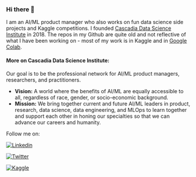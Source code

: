### Hi there 👋

<!--
**psave/psave** is a ✨ _special_ ✨ repository because its `README.md` (this file) appears on your GitHub profile.

Here are some ideas to get you started:

- 🔭 I’m currently working on ...
- 🌱 I’m currently learning ...
- 👯 I’m looking to collaborate on ...
- 🤔 I’m looking for help with ...
- 💬 Ask me about ...
- 📫 How to reach me: ...
- 😄 Pronouns: ...
- ⚡ Fun fact: ...
[![Colab](https://img.shields.io/badge/Colab-F9AB00?style=for-the-badge&logo=googlecolab&color=525252)](https://www.kaggle.com/paulwsave)
-->
I am an AI/ML product manager who also works on fun data science side projects and Kaggle competitions. I founded <a href="https://www.datascienceinstitute.ai/">Cascadia Data Science Institute</a> in 2018. The repos in my Github are quite old and not reflective of what I have been working on - most of my work is in Kaggle and in [Google Colab](https://colab.research.google.com/drive/1xCtfYAs9WfeU5rCDsnYD1t3cK6P22Q0W?usp=sharing). 

<H4>More on Cascadia Data Science Institute:</H4>
Our goal is to be the professional network for AI/ML product managers, researchers, and practitioners. <br>
<ul>
  <li><b>Vision:</b> A world where the benefits of AI/ML are equally accessible to all, regardless of race, gender, or socio-economic background.
  <li><b>Mission:</b> We bring together current and future AI/ML leaders in product, research, data science, data engineering, and MLOps to learn together and support each other in honing our specialties so that we can advance our careers and humanity.
</ul>

Follow me on:

[![Linkedin](https://img.shields.io/badge/LinkedIn-0077B5?style=for-the-badge&logo=linkedin&logoColor=white)](https://www.linkedin.com/comm/mynetwork/discovery-see-all?usecase=PEOPLE_FOLLOWS&followMember=paulsave)

[![Twitter](https://img.shields.io/badge/Twitter-1DA1F2?style=for-the-badge&logo=twitter&logoColor=white)](https://twitter.com/PaulWSave)

[![Kaggle](https://img.shields.io/badge/Kaggle-20BEFF?style=for-the-badge&logo=Kaggle&logoColor=white)](https://www.kaggle.com/paulwsave)

